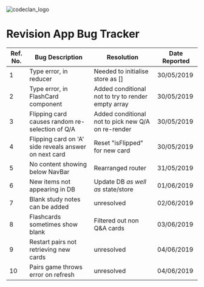 ![codeclan_logo](https://user-images.githubusercontent.com/11422619/54070681-ca4c5200-425a-11e9-8cf8-cd6a191bc3cd.png)

# Revision App Bug Tracker

Ref. No. | Bug Description | Resolution | Date Reported
-------- | --------------- | ---------- | -------------
1 | Type error, in reducer | Needed to initialise store as [] | 30/05/2019
2 | Type error, in FlashCard component | Added conditional not to try to render empty array | 30/05/2019
3 | Flipping card causes random re-selection of Q/A | Added conditional not to pick new Q/A on re-render | 30/05/2019
4 | Flipping card on 'A' side reveals answer on next card | Reset "isFlipped" for new card | 30/05/2019
5 | No content showing below NavBar | Rearranged router | 31/05/2019
6 | New items not appearing in DB | Update DB _as well as_ state/store | 01/06/2019
7 | Blank study notes can be added | unresolved | 02/06/2019
8 | Flashcards sometimes show blank | Filtered out non Q&A cards | 03/06/2019
9 | Restart pairs not retrieving new cards | unresolved | 04/06/2019
10 | Pairs game throws error on refresh | unresolved | 04/06/2019
